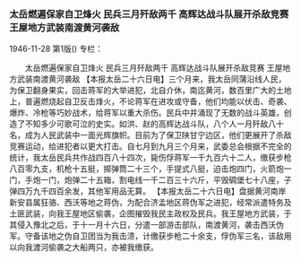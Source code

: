 ### 太岳燃遍保家自卫烽火  民兵三月歼敌两千  高辉达战斗队展开杀敌竞赛  王屋地方武装南渡黄河袭敌

1946-11-28
第1版()
专栏：

　　太岳燃遍保家自卫烽火
    民兵三月歼敌两千
    高辉达战斗队展开杀敌竞赛
    王屋地方武装南渡黄河袭敌
    【本报太岳二十六日电】三个月来，我太岳同蒲沿线人民，为保卫翻身果实，回击蒋军的大举进犯，北自介休，南迄黄河，数百里广大的土地上，普遍燃烧起自卫反击烽火，不论蒋军在进攻或守备，他们均能以伏击、奇袭、爆炸、冷枪等巧妙战术，给蒋军以重大杀伤。民兵中并涌现了无数的战斗英雄，创造了不知多少可歌可泣的史实。如洪、赵的高辉达战斗队，八个人一月歼敌八十名，成为人民武装中一面光辉旗帜。目前为了保卫陕甘宁边区，他们更展开了杀敌竞赛运动，给进犯者以更大打击。自七月到九月三个月来，武委总会根据不完全的统计，我太岳民兵共作战四百八十四次，毙伤俘蒋军一千九百六十二人，缴获步枪八百零九支，机枪十五挺，掷弹筒二十三个，手提式八挺，迫击炮四门，火箭炮一门，手炮一门，炮弹二十五箱，割电线一千二百三十六斤，平毁碉堡七十八座，子弹四万九千四百余发，其他军用品无算。
    【本报太岳二十六日电】盘据黄河南岸新安县属狂骆、西沃等地之蒋伪，为配合济孟地区蒋伪军之进犯，经常派遣特务及土匪武装，向我王屋地区偷袭，企图摧毁我民主政权及民兵。我王屋地方武装，于其侵入豫北之后，于十一月十六日，分遣一部游击部队，南渡黄河，袭击西沃伪军。守备该地之伪自卫团当为我击溃，计缴获步枪二十余支，俘伪军三名，该敌用以向我渡河偷袭之大船两只，亦被我缴获。
